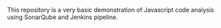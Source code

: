 This repository is a very basic demonstration of Javascript code analysis using SonarQube and Jenkins pipeline.